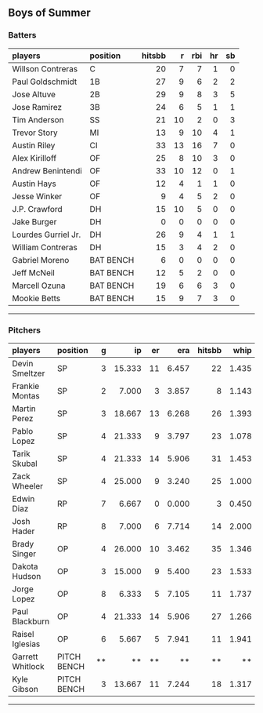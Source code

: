 ## Boys of Summer

### Batters

 
|players             |position  | hitsbb|  r| rbi| hr| sb| 
|:-------------------|:---------|------:|--:|---:|--:|--:| 
|Willson Contreras   |C         |     20|  7|   7|  1|  0| 
|Paul Goldschmidt    |1B        |     27|  9|   6|  2|  2| 
|Jose Altuve         |2B        |     29|  9|   8|  3|  5| 
|Jose Ramirez        |3B        |     24|  6|   5|  1|  1| 
|Tim Anderson        |SS        |     21| 10|   2|  0|  3| 
|Trevor Story        |MI        |     13|  9|  10|  4|  1| 
|Austin Riley        |CI        |     33| 13|  16|  7|  0| 
|Alex Kirilloff      |OF        |     25|  8|  10|  3|  0| 
|Andrew Benintendi   |OF        |     33| 10|  12|  0|  1| 
|Austin Hays         |OF        |     12|  4|   1|  1|  0| 
|Jesse Winker        |OF        |      9|  4|   5|  2|  0| 
|J.P. Crawford       |DH        |     15| 10|   5|  0|  0| 
|Jake Burger         |DH        |      0|  0|   0|  0|  0| 
|Lourdes Gurriel Jr. |DH        |     26|  9|   4|  1|  1| 
|William Contreras   |DH        |     15|  3|   4|  2|  0| 
|Gabriel Moreno      |BAT BENCH |      6|  0|   0|  0|  0| 
|Jeff McNeil         |BAT BENCH |     12|  5|   2|  0|  0| 
|Marcell Ozuna       |BAT BENCH |     19|  6|   6|  3|  0| 
|Mookie Betts        |BAT BENCH |     15|  9|   7|  3|  0| 


* * *

### Pitchers

 
|players          |position    |  g|     ip| er|   era| hitsbb|  whip| so|  w| sv| 
|:----------------|:-----------|--:|------:|--:|-----:|------:|-----:|--:|--:|--:| 
|Devin Smeltzer   |SP          |  3| 15.333| 11| 6.457|     22| 1.435| 14|  0|  0| 
|Frankie Montas   |SP          |  2|  7.000|  3| 3.857|      8| 1.143|  8|  0|  0| 
|Martin Perez     |SP          |  3| 18.667| 13| 6.268|     26| 1.393| 15|  2|  0| 
|Pablo Lopez      |SP          |  4| 21.333|  9| 3.797|     23| 1.078| 18|  1|  0| 
|Tarik Skubal     |SP          |  4| 21.333| 14| 5.906|     31| 1.453| 18|  1|  0| 
|Zack Wheeler     |SP          |  4| 25.000|  9| 3.240|     25| 1.000| 22|  2|  0| 
|Edwin Diaz       |RP          |  7|  6.667|  0| 0.000|      3| 0.450| 16|  0|  3| 
|Josh Hader       |RP          |  8|  7.000|  6| 7.714|     14| 2.000| 14|  0|  5| 
|Brady Singer     |OP          |  4| 26.000| 10| 3.462|     35| 1.346| 25|  1|  0| 
|Dakota Hudson    |OP          |  3| 15.000|  9| 5.400|     23| 1.533|  9|  1|  0| 
|Jorge Lopez      |OP          |  8|  6.333|  5| 7.105|     11| 1.737| 12|  0|  4| 
|Paul Blackburn   |OP          |  4| 21.333| 14| 5.906|     27| 1.266| 22|  0|  0| 
|Raisel Iglesias  |OP          |  6|  5.667|  5| 7.941|     11| 1.941|  7|  0|  2| 
|Garrett Whitlock |PITCH BENCH | **|     **| **|    **|     **|    **| **| **| **| 
|Kyle Gibson      |PITCH BENCH |  3| 13.667| 11| 7.244|     18| 1.317|  9|  0|  0| 


* * *


